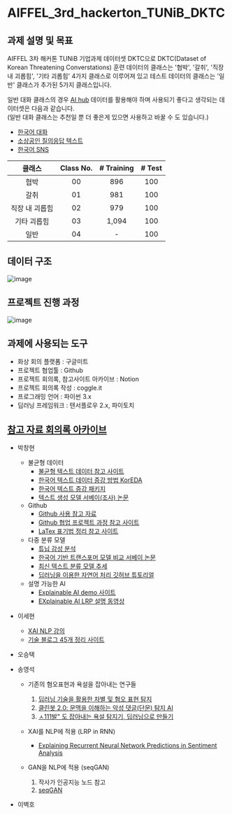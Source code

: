 # AIFFEL_3rd_hackerton_TUNiB_DKTC
## 과제 설명 및 목표
AIFFEL 3차 해커톤 TUNiB 기업과제 데이터셋 DKTC으로 DKTC(Dataset of Korean Threatening Converstations)
훈련 데이터의 클래스는 '협박', '갈취', '직장 내 괴롭힘', '기타 괴롭힘' 4가지 클래스로 이루어져 있고 테스트 데이터의 클래스는 '일반' 클래스가 추가된 5가지 클래스입니다.

일반 대화 클래스의 경우 [AI hub](https://aihub.or.kr/aihub-data/natural-language/about) 데이터를 활용해야 하며 사용되기 좋다고 생각되는 데이터셋은 다음과 같습니다.  
(일반 대화 클래스는 추천일 뿐 더 좋은게 있으면 사용하고 바꿀 수 도 있습니다.)
- [한국어 대화](https://aihub.or.kr/aidata/85)
- [소상공인 질의응답 텍스트](https://aihub.or.kr/aidata/30760)
- [한국어 SNS](https://aihub.or.kr/aidata/30718)

|클래스|Class No.|# Training|# Test |
|:----:|:------:|:------:|:------------:|
|협박 |00| 896    | 100   |
|갈취  |01|981     | 100 |
|직장 내 괴롭힘  |02|979     |100|
|기타 괴롭힘 |03|1,094      |100|
|일반 |04| - |100|

## 데이터 구조
![image](https://user-images.githubusercontent.com/42150335/149441163-7728a543-5dbd-4fb6-b12f-cae5fc79c6fe.png)

## 프로젝트 진행 과정
![image](https://user-images.githubusercontent.com/51338268/150052687-b605b754-672e-42c2-af59-04e1b0b0df76.png)

## 과제에 사용되는 도구
- 화상 회의 플랫폼 : 구글미트
- 프로젝트 협업툴 : Github
- 프로젝트 회의록, 참고사이트 아카이브 : Notion
- 프로젝트 회의록 작성 : coggle.it
- 프로그래밍 언어 : 파이썬 3.x
- 딥러닝 프레임워크 : 텐서플로우 2.x, 파이토치

## [참고 자료 회의록 아카이브](https://www.notion.so/AIFFEL-3-TUNiB-de4ca87a991c4f12bd2a0c0858c5103a)

- 박창현
    - 불균형 데이터
        - [불균형 텍스트 데이터 참고 사이트](https://d2.naver.com/helloworld/7753273)
        - [한국어 텍스트 데이터 증강 방법 KorEDA](https://catsirup.github.io/ai/2020/04/28/nlp_data_argumentation_code.html)
        - [한국어 텍스트 증강 패키지](https://github.com/jucho2725/ktextaug)
        - [텍스트 생성 모델 서베이(조사) 논문](https://arxiv.org/pdf/2105.10311.pdf)
    - Github
        - [Github 사용 참고 자료](https://github.com/sda96/AIFFEL_3rd_hackerton_TUNiB_DKTC/blob/main/reference/git_ref.md)
        - [Github 협업 프로젝트 과정 참고 사이트](https://www.freecodecamp.org/news/how-to-use-git-and-github-in-a-team-like-a-pro/)
        - [LaTex 표기법 정리 참고 사이트](https://ko.wikipedia.org/wiki/%EC%9C%84%ED%82%A4%EB%B0%B1%EA%B3%BC:TeX_%EB%AC%B8%EB%B2%95)
    - 다중 분류 모델
        - [튜닙 감성 분석](https://www.youtube.com/watch?v=aKKDvdel5O4)
        - [한국어 기반 트랜스포머 모델 비교 서베이 논문](https://arxiv.org/pdf/2112.03014.pdf)
        - [최신 텍스트 분류 모델 추세](https://paperswithcode.com/sota/text-classification-on-ag-news)
        - [딥러닝을 이용한 자연어 처리 깃허브 튜토리얼](https://github.com/ukairia777/tensorflow-nlp-tutorial)
    - 설명 가능한 AI
        - [Explainable AI demo 사이트](https://lrpserver.hhi.fraunhofer.de/)
        - [EXplainable AI LRP 설명 동영상](https://youtu.be/4twkQWYTXpw)
- 이세현
    - [XAI NLP 강의](https://www.youtube.com/watch?v=3tnrGe_JA0s)
    - [기술 블로그 45개 정리 사이트](https://brunch.co.kr/@sicle-official/35)
- 오승택
- 송영석
  - 기존의 혐오표현과 욕설을 잡아내는 연구들
    1. [딥러닝 기술을 활용한 차별 및 혐오 표현 탐지](https://www.koreascience.or.kr/article/JAKO202005653790577.pdf)
    2. [클린봇 2.0: 문맥을 이해하는 악성 댓글(단문) 탐지 AI](https://d2.naver.com/helloworld/7753273)
    3. [ㅅ111발" 도 잡아내는 욕설 탐지기, 딥러닝으로 만들기](https://www.inven.co.kr/webzine/news/?news=198156)

  - XAI를 NLP에 적용 (LRP in RNN)
    - [Explaining Recurrent Neural Network Predictions in Sentiment Analysis](https://arxiv.org/abs/1606.07298)

  - GAN을 NLP에 적용 (seqGAN)
    1. 작사가 인공지능 노드 참고
    2. [seqGAN](https://www.koreascience.or.kr/article/CFKO201832073078975.pdf)
    
- 이벽호

